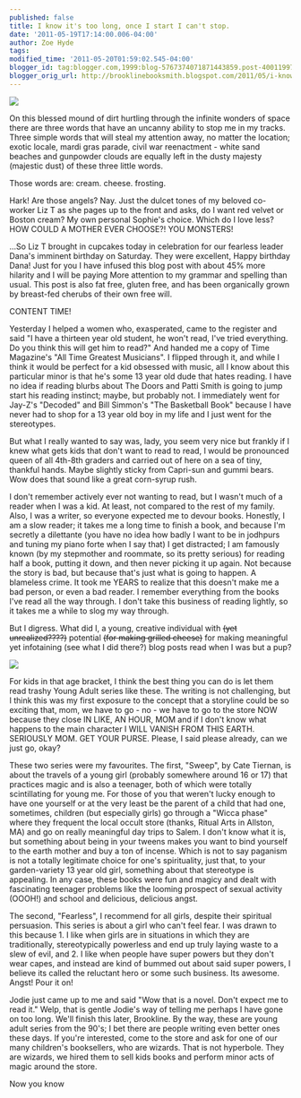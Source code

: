 ```yaml
---
published: false
title: I know it's too long, once I start I can't stop.
date: '2011-05-19T17:14:00.006-04:00'
author: Zoe Hyde
tags:
modified_time: '2011-05-20T01:59:02.545-04:00'
blogger_id: tag:blogger.com,1999:blog-5767374071871443859.post-4001199747526505963
blogger_orig_url: http://brooklinebooksmith.blogspot.com/2011/05/i-know-its-too-long-once-i-start-i-cant.html
---
```

[![](http://andrewteman.org/blog/wp-content/uploads/sweetlogo.gif)](http://andrewteman.org/blog/wp-content/uploads/sweetlogo.gif)

On this blessed mound of dirt hurtling through the infinite wonders of space there are three words that have an uncanny ability to stop me in my tracks. Three simple words that will steal my attention away, no matter the location; exotic locale, mardi gras parade, civil war reenactment - white sand beaches and gunpowder clouds are equally left in the dusty majesty (majestic dust) of these three little words.

Those words are: cream. cheese. frosting.

Hark! Are those angels? Nay. Just the dulcet tones of my beloved co-worker Liz T as she pages up to the front and asks, do I want red velvet or Boston cream? My own personal Sophie's choice. Which do I love less? HOW COULD A MOTHER EVER CHOOSE?! YOU MONSTERS!

...So Liz T brought in cupcakes today in celebration for our fearless leader Dana's imminent birthday on Saturday. They were excellent, Happy birthday Dana! Just for you I have infused this blog post with about 45% more hilarity and I will be paying More attention to my grammar and spelling than usual. This post is also fat free, gluten free, and has been organically grown by breast-fed cherubs of their own free will.

CONTENT TIME!

Yesterday I helped a women who, exasperated, came to the register and said "I have a thirteen year old student, he won't read, I've tried everything. Do you think this will get him to read?" And handed me a copy of Time Magazine's "All Time Greatest Musicians". I flipped through it, and while I think it would be perfect for a kid obsessed with music, all I know about this particular minor is that he's some 13 year old dude that hates reading. I have no idea if reading blurbs about The Doors and Patti Smith is going to jump start his reading instinct; maybe, but probably not. I immediately went for Jay-Z's "Decoded" and Bill Simmon's "The Basketball Book" because I have never had to shop for a 13 year old boy in my life and I just went for the stereotypes.

But what I really wanted to say was, lady, you seem very nice but frankly if I knew what gets kids that don't want to read to read, I would be pronounced queen of all 4th-8th graders and carried out of here on a sea of tiny, thankful hands. Maybe slightly sticky from Capri-sun and gummi bears. Wow does that sound like a great corn-syrup rush.

I don't remember actively ever not wanting to read, but I wasn't much of a reader when I was a kid. At least, not compared to the rest of my family. Also, I was a writer, so everyone expected me to devour books. Honestly, I am a slow reader; it takes me a long time to finish a book, and because I'm secretly a dilettante (you have no idea how badly I want to be in jodhpurs and tuning my piano forte when I say that) I get distracted; I am famously known (by my stepmother and roommate, so its pretty serious) for reading half a book, putting it down, and then never picking it up again. Not because the story is bad, but because that's just what is going to happen. A blameless crime. It took me YEARS to realize that this doesn't make me a bad person, or even a bad reader. I remember everything from the books I've read all the way through. I don't take this business of reading lightly, so it takes me a while to slog my way through.

But I digress. What did I, a young, creative individual with ~~(yet unrealized????)~~ potential ~~(for making grilled cheese)~~ for making meaningful yet infotaining (see what I did there?) blog posts read when I was but a pup?

![](http://img.photobucket.com/albums/v373/Nuhbrans/SweepSeries1.jpg)

For kids in that age bracket, I think the best thing you can do is let them read trashy Young Adult series like these. The writing is not challenging, but I think this was my first exposure to the concept that a storyline could be so exciting that, mom, we have to go - no - we have to go to the store NOW because they close IN LIKE, AN HOUR, MOM and if I don't know what happens to the main character I WILL VANISH FROM THIS EARTH. SERIOUSLY MOM. GET YOUR PURSE. Please, I said please already, can we just go, okay?

These two series were my favourites. The first, "Sweep", by Cate Tiernan, is about the travels of a young girl (probably somewhere around 16 or 17) that practices magic and is also a teenager, both of which were totally scintillating for young me. For those of you that weren't lucky enough to have one yourself or at the very least be the parent of a child that had one, sometimes, children (but especially girls) go through a "Wicca phase" where they frequent the local occult store (thanks, Ritual Arts in Allston, MA) and go on really meaningful day trips to Salem. I don't know what it is, but something about being in your tweens makes you want to bind yourself to the earth mother and buy a ton of incense. Which is not to say paganism is not a totally legitimate choice for one's spirituality, just that, to your garden-variety 13 year old girl, something about that stereotype is appealing. In any case, these books were fun and magicy and dealt with fascinating teenager problems like the looming prospect of sexual activity (OOOH!) and school and delicious, delicious angst.

The second, "Fearless", I recommend for all girls, despite their spiritual persuasion. This series is about a girl who can't feel fear. I was drawn to this because 1\. I like when girls are in situations in which they are traditionally, stereotypically powerless and end up truly laying waste to a slew of evil, and 2\. I like when people have super powers but they don't wear capes, and instead are kind of bummed out about said super powers, I believe its called the reluctant hero or some such business. Its awesome. Angst! Pour it on!

Jodie just came up to me and said "Wow that is a novel. Don't expect me to read it." Welp, that is gentle Jodie's way of telling me perhaps I have gone on too long. We'll finish this later, Brookline. By the way, these are young adult series from the 90's; I bet there are people writing even better ones these days. If you're interested, come to the store and ask for one of our many children's booksellers, who are wizards. That is not hyperbole. They are wizards, we hired them to sell kids books and perform minor acts of magic around the store.

Now you know
